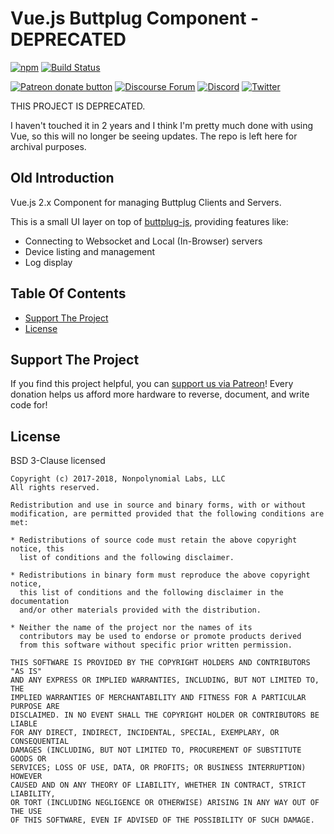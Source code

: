 # Vue.js Buttplug Component - DEPRECATED

[![npm](https://img.shields.io/npm/v/vue-buttplug-material-component.svg)](https://npmjs.com/package/vue-buttplug-material-component)
[![Build Status](https://travis-ci.org/buttplugio/vue-buttplug-material-component.svg?branch=master)](https://travis-ci.org/buttplugio/vue-buttplug-material-component)

[![Patreon donate button](https://img.shields.io/badge/patreon-donate-yellow.svg)](https://www.patreon.com/qdot)
[![Discourse Forum](https://img.shields.io/badge/discourse-forum-blue.svg)](https://discuss.buttplug.io)
[![Discord](https://img.shields.io/discord/353303527587708932.svg?logo=discord)](https://discord.buttplug.io)
[![Twitter](https://img.shields.io/twitter/follow/buttplugio.svg?style=social&logo=twitter)](https://twitter.com/buttplugio)

THIS PROJECT IS DEPRECATED.

I haven't touched it in 2 years and I think I'm pretty much done with using Vue, so this will no
longer be seeing updates. The repo is left here for archival purposes.

## Old Introduction

Vue.js 2.x Component for managing Buttplug Clients and Servers.

This is a small UI layer on top of
[buttplug-js](https://github.com/buttplugio/buttplug-js), providing
features like:

- Connecting to Websocket and Local (In-Browser) servers
- Device listing and management
- Log display

## Table Of Contents

- [Support The Project](#support-the-project)
- [License](#license)

## Support The Project

If you find this project helpful, you can [support us via
Patreon](http://patreon.com/qdot)! Every donation helps us afford more
hardware to reverse, document, and write code for!

## License

BSD 3-Clause licensed

    Copyright (c) 2017-2018, Nonpolynomial Labs, LLC
    All rights reserved.
    
    Redistribution and use in source and binary forms, with or without
    modification, are permitted provided that the following conditions are met:
    
    * Redistributions of source code must retain the above copyright notice, this
      list of conditions and the following disclaimer.
    
    * Redistributions in binary form must reproduce the above copyright notice,
      this list of conditions and the following disclaimer in the documentation
      and/or other materials provided with the distribution.
    
    * Neither the name of the project nor the names of its
      contributors may be used to endorse or promote products derived
      from this software without specific prior written permission.
    
    THIS SOFTWARE IS PROVIDED BY THE COPYRIGHT HOLDERS AND CONTRIBUTORS "AS IS"
    AND ANY EXPRESS OR IMPLIED WARRANTIES, INCLUDING, BUT NOT LIMITED TO, THE
    IMPLIED WARRANTIES OF MERCHANTABILITY AND FITNESS FOR A PARTICULAR PURPOSE ARE
    DISCLAIMED. IN NO EVENT SHALL THE COPYRIGHT HOLDER OR CONTRIBUTORS BE LIABLE
    FOR ANY DIRECT, INDIRECT, INCIDENTAL, SPECIAL, EXEMPLARY, OR CONSEQUENTIAL
    DAMAGES (INCLUDING, BUT NOT LIMITED TO, PROCUREMENT OF SUBSTITUTE GOODS OR
    SERVICES; LOSS OF USE, DATA, OR PROFITS; OR BUSINESS INTERRUPTION) HOWEVER
    CAUSED AND ON ANY THEORY OF LIABILITY, WHETHER IN CONTRACT, STRICT LIABILITY,
    OR TORT (INCLUDING NEGLIGENCE OR OTHERWISE) ARISING IN ANY WAY OUT OF THE USE
    OF THIS SOFTWARE, EVEN IF ADVISED OF THE POSSIBILITY OF SUCH DAMAGE.
